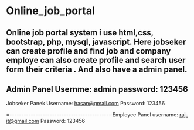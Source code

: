 # Online_job_portal

Online job portal system i use html,css, bootstrap, php, mysql, javascript. Here jobseker  can create profile and find job and company employe can also create profile and search user form their criteria . And also have a admin panel.
----------------------------------------------------------------------------------------------------------------
Admin Panel
Usernme: admin
password: 123456
--------------------------------------------------------------------
Jobseker Panek
Username: hasan@gmail.com
Password: 123456

=-------------------------------------------
Employee Panel
username: raj-it@gmail.com
Password: 123456

